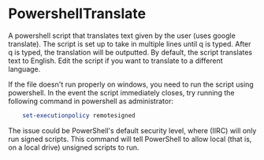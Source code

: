 # PowershellTranslate
A powershell script that translates text given by the user (uses google translate). The script is set up to take in multiple lines until q is typed. After q is typed, the translation will be outputted. By default, the script translates text to English. Edit the script if you want to translate to a different language.

If the file doesn't run properly on windows, you need to run the script using powershell. In the event the script immediately closes, try running the following command in powershell as administrator:

```powershell
    set-executionpolicy remotesigned
```

The issue could be PowerShell's default security level, where (IIRC) will only run signed scripts. This command will tell PowerShell to allow local (that is, on a local drive) unsigned scripts to run.
